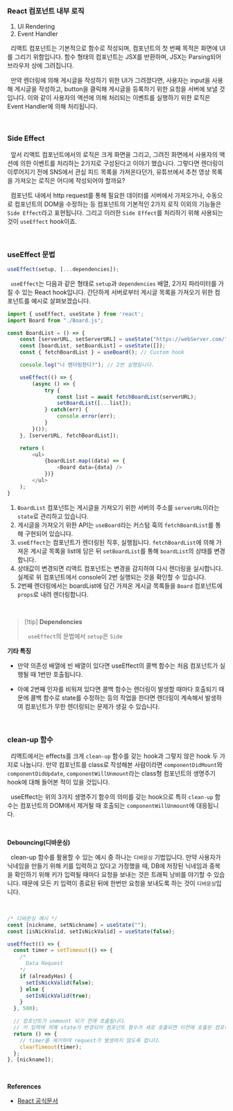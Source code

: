 ### React 컴포넌트 내부 로직

1. UI Rendering
2. Event Handler

&nbsp;&nbsp;리액트 컴포넌트는 기본적으로 함수로 작성되며, 컴포넌트의 첫 번째 목적은 화면에 UI를 그리기 위함입니다. 함수 형태의 컴포넌트는 JSX를 반환하며, JSX는 Parsing되어 브라우저 상에 그려집니다.

&nbsp;&nbsp;만약 렌더링에 의해 게시글을 작성하기 위한 UI가 그려졌다면, 사용자는 input을 사용해 게시글을 작성하고, button을 클릭해 게시글을 등록하기 위한 요청을 서버에 보낼 것 입니다. 이와 같이 사용자의 액션에 의해 처리되는 이벤트를 실행하기 위한 로직은 Event Handler에 의해 처리됩니다.

<br>

### Side Effect

&nbsp;&nbsp;앞서 리액트 컴포넌트에서의 로직은 크게 화면을 그리고, 그려진 화면에서 사용자의 액션에 의한 이벤트를 처리하는 2가지로 구성된다고 이야기 했습니다. 그렇다면 렌더링이 이루어지기 전에 SNS에서 관심 피드 목록을 가져온다던가, 유튜브에서 추천 영상 목록을 가져오는 로직은 어디에 작성되어야 할까요?

&nbsp;&nbsp;컴포넌트 내에서 http request를 통해 필요한 데이터를 서버에서 가져오거나, 수동으로 컴포넌트의 DOM을 수정하는 등 컴포넌트의 기본적인 2가지 로직 이외의 기능들은 `Side Effect`라고 표현됩니다. 그리고 이러한 `Side Effect`를 처리하기 위해 사용되는 것이 `useEffect` hook이죠.

<br>

### useEffect 문법

```javascript
useEffect(setup, [...dependencies]);
```

&nbsp;&nbsp;`useEffect`는 다음과 같은 형태로 `setup`과 `dependencies` 배열, 2가지 파라미터를 가질 수 있는 React hook입니다. 간단하게 서버로부터 게시글 목록을 가져오기 위한 컴포넌트를 예시로 살펴보겠습니다.


```javascript
import { useEffect, useState } from 'react';
import Board from "./Board.js";

const BoardList = () => {
	const [serverURL, setServerURL] = useState("https://webServer.com/");
	const [boardList, setBoardList] = useState([]);
	const { fetchBoardList } = useBoard(); // Custom hook

	console.log("나 렌더링한다?"); // 2번 실행됩니다.

	useEffect(() => {
		(async () => {
			try {
				const list = await fetchBoardList(serverURL);
				setBoardList([...list]);
			} catch(err) {
				console.error(err);
			}
		}());
	}, [serverURL, fetchBoardList]);

	return (
		<ul>
			{boardList.map((data) => {
				<Board data={data} />
			})}
		</ul>
	);
}
```

1. `BoardList` 컴포넌트는 게시글을 가져오기 위한 서버의 주소를 `serverURL`이라는 `state`로 관리하고 있습니다.
2. 게시글을 가져오기 위한 API는 `useBoard`라는 커스텀 훅의 `fetchBoardList`를 통해 구현되어 있습니다.
3. `useEffect`는 컴포넌트가 렌더링된 직후, 실행됩니다. `fetchBoardList`에 의해 가져온 게시글 목록을 list에 담은 뒤 `setBoardList`를 통해 `boardList`의 상태를 변경합니다.
4. 상태값이 변경되면 리액트 컴포넌트는 변경을 감지하여 다시 렌더링을 실시합니다. 실제로 위 컴포넌트에서 console이 2번 실행되는 것을 확인할 수 있습니다.
5. 2번째 렌더링에서는 boardList에 담긴 가져온 게시글 목록들을 `Board` 컴포넌트에 `props`로 내려 렌더링합니다.

<br>

>[!tip] **Dependencies**
>
>&nbsp;&nbsp;`useEffect`의 문법에서 `setup`은 `Side`

**기타 특징**

- 만약 의존성 배열에 빈 배열이 있다면 useEffect의 콜백 함수는 처음 컴포넌트가 실행될 때 1번만 호출됩니다.

- 아예 2번째 인자를 비워져 있다면 콜백 함수는 렌더링이 발생할 때마다 호출되기 때문에 콜백 함수로 state를 수정하는 등의 작업을 한다면 렌더링이 계속해서 발생하여 컴포넌트가 무한 렌더링되는 문제가 생길 수 있습니다.

<br>

### clean-up 함수

&nbsp;&nbsp;리액트에서는 effects를 크게 `clean-up` 함수를 갖는 hook과 그렇지 않은 hook 두 가지로 나눕니다. 만약 컴포넌트를 class로 작성해본 사람이라면 `componentDidMount`와 `componentDidUpdate`, `componentWillUnmount`라는 class형 컴포넌트의 생명주기 hook에 대해 들어본 적이 있을 것입니다.

&nbsp;&nbsp;useEffect는 위의 3가지 생명주기 함수의 의미를 갖는 hook으로 특히 `clean-up` 함수는 컴포넌트의 DOM에서 제거될 때 호출되는 `componentWillUnmount`에 대응됩니다.

<br>

**Debouncing(디바운싱)**

&nbsp;&nbsp;clean-up 함수를 활용할 수 있는 예시 중 하나는 `디바운싱` 기법입니다. 만약 사용자가 닉네임을 만들기 위해 키를 입력하고 있다고 가정했을 때, DB에 저장된 닉네임과 중복을 확인하기 위해 키가 입력될 때마다 요청을 보내는 것은 트래픽 낭비를 야기할 수 있습니다. 때문에 모든 키 입력이 종료된 뒤에 한번만 요청을 보내도록 하는 것이 `디바운싱`입니다.

<br>

```javascript
/* 디바운싱 예시 */
const [nickname, setNickname] = useState("");
const [isNickValid, setIsNickValid] = useState(false);

useEffect(() => {
  const timer = setTimeout(() => {
    /*
      Data Request
    */
    if (alreadyHas) {
      setIsNickValid(false);
    } else {
      setIsNickValid(true);
    }
  }, 500);

  // 컴포넌트가 unmount 되기 전에 호출됩니다.
  // 키 입력에 의해 state가 변경되어 컴포넌트 함수가 새로 호출되면 이전에 호출된 컴포넌트는 unmount됩니다.
  return () => {
    // timer를 제거하여 request가 발생하지 않도록 합니다.
    clearTimeout(timer);
  };
}, [nickname]);
```

<br>

**References**
- [React 공식문서](https://react.dev/reference/react/useEffect)